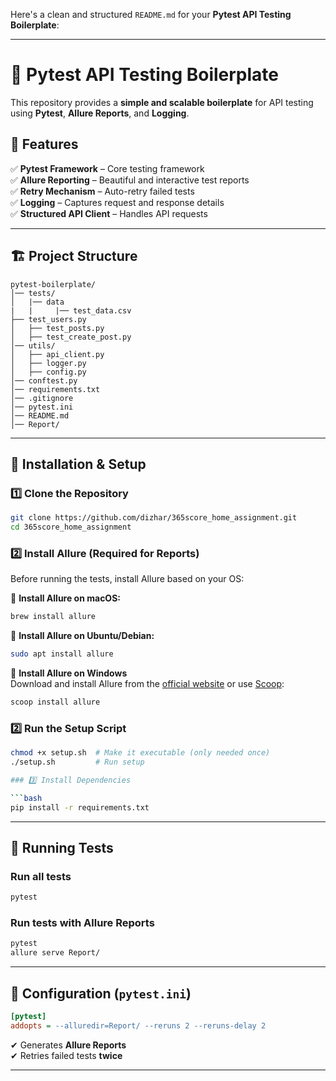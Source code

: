 Here's a clean and structured `README.md` for your **Pytest API Testing Boilerplate**:

---

# 🚀 Pytest API Testing Boilerplate

This repository provides a **simple and scalable boilerplate** for API testing using **Pytest**, **Allure Reports**, and **Logging**.

## 📌 Features

✅ **Pytest Framework** – Core testing framework  
✅ **Allure Reporting** – Beautiful and interactive test reports  
✅ **Retry Mechanism** – Auto-retry failed tests  
✅ **Logging** – Captures request and response details  
✅ **Structured API Client** – Handles API requests

---

## 🏗 Project Structure

```
pytest-boilerplate/
│── tests/
│   |── data
|   |     |── test_data.csv
├── test_users.py
│   ├── test_posts.py
│   ├── test_create_post.py
│── utils/
│   ├── api_client.py
│   ├── logger.py
│   ├── config.py
│── conftest.py
│── requirements.txt
│── .gitignore
│── pytest.ini
│── README.md
│── Report/
```

---

## 🔧 Installation & Setup

### 1️⃣ Clone the Repository

```bash
git clone https://github.com/dizhar/365score_home_assignment.git
cd 365score_home_assignment
```

### 2️⃣ Install Allure (Required for Reports)

Before running the tests, install Allure based on your OS:

📌 **Install Allure on macOS:**

```bash
brew install allure
```

📌 **Install Allure on Ubuntu/Debian:**

```bash
sudo apt install allure
```

📌 **Install Allure on Windows**  
Download and install Allure from the [official website](https://docs.qameta.io/allure/#_installing_a_commandline) or use [Scoop](https://scoop.sh/):

```bash
scoop install allure
```

### 2️⃣ Run the Setup Script

````bash
chmod +x setup.sh  # Make it executable (only needed once)
./setup.sh         # Run setup

### 3️⃣ Install Dependencies

```bash
pip install -r requirements.txt
````

---

## 📌 Running Tests

### Run all tests

```bash
pytest
```

### Run tests with Allure Reports

```bash
pytest
allure serve Report/
```

---

## 🎯 Configuration (`pytest.ini`)

```ini
[pytest]
addopts = --alluredir=Report/ --reruns 2 --reruns-delay 2
```

✔ Generates **Allure Reports**  
✔ Retries failed tests **twice**

---

